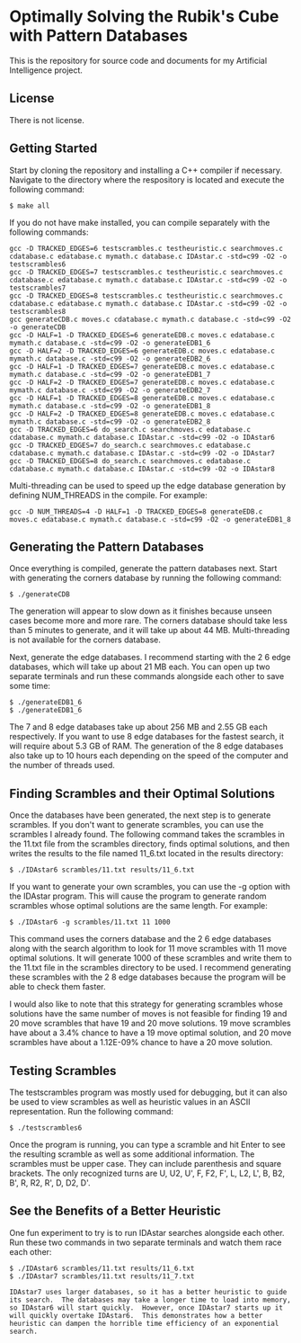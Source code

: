 # Optimally Solving the Rubik's Cube with Pattern Databases

This is the repository for source code and documents for my Artificial Intelligence project.

## License

There is not license.

## Getting Started

Start by cloning the repository and installing a C++ compiler if necessary.  Navigate to the directory where the respository is located and execute the following command:

```
$ make all
```

If you do not have make installed, you can compile separately with the following commands:

```
gcc -D TRACKED_EDGES=6 testscrambles.c testheuristic.c searchmoves.c cdatabase.c edatabase.c mymath.c database.c IDAstar.c -std=c99 -O2 -o testscrambles6
gcc -D TRACKED_EDGES=7 testscrambles.c testheuristic.c searchmoves.c cdatabase.c edatabase.c mymath.c database.c IDAstar.c -std=c99 -O2 -o testscrambles7
gcc -D TRACKED_EDGES=8 testscrambles.c testheuristic.c searchmoves.c cdatabase.c edatabase.c mymath.c database.c IDAstar.c -std=c99 -O2 -o testscrambles8
gcc generateCDB.c moves.c cdatabase.c mymath.c database.c -std=c99 -O2 -o generateCDB
gcc -D HALF=1 -D TRACKED_EDGES=6 generateEDB.c moves.c edatabase.c mymath.c database.c -std=c99 -O2 -o generateEDB1_6
gcc -D HALF=2 -D TRACKED_EDGES=6 generateEDB.c moves.c edatabase.c mymath.c database.c -std=c99 -O2 -o generateEDB2_6
gcc -D HALF=1 -D TRACKED_EDGES=7 generateEDB.c moves.c edatabase.c mymath.c database.c -std=c99 -O2 -o generateEDB1_7
gcc -D HALF=2 -D TRACKED_EDGES=7 generateEDB.c moves.c edatabase.c mymath.c database.c -std=c99 -O2 -o generateEDB2_7
gcc -D HALF=1 -D TRACKED_EDGES=8 generateEDB.c moves.c edatabase.c mymath.c database.c -std=c99 -O2 -o generateEDB1_8
gcc -D HALF=2 -D TRACKED_EDGES=8 generateEDB.c moves.c edatabase.c mymath.c database.c -std=c99 -O2 -o generateEDB2_8
gcc -D TRACKED_EDGES=6 do_search.c searchmoves.c edatabase.c cdatabase.c mymath.c database.c IDAstar.c -std=c99 -O2 -o IDAstar6
gcc -D TRACKED_EDGES=7 do_search.c searchmoves.c edatabase.c cdatabase.c mymath.c database.c IDAstar.c -std=c99 -O2 -o IDAstar7
gcc -D TRACKED_EDGES=8 do_search.c searchmoves.c edatabase.c cdatabase.c mymath.c database.c IDAstar.c -std=c99 -O2 -o IDAstar8
```

Multi-threading can be used to speed up the edge database generation by defining NUM_THREADS in the compile.  For example:

```
gcc -D NUM_THREADS=4 -D HALF=1 -D TRACKED_EDGES=8 generateEDB.c moves.c edatabase.c mymath.c database.c -std=c99 -O2 -o generateEDB1_8
```

## Generating the Pattern Databases

Once everything is compiled, generate the pattern databases next.  Start with generating the corners database by running the following command:

```
$ ./generateCDB
```

The generation will appear to slow down as it finishes because unseen cases become more and more rare.  The corners database should take less than 5 minutes to generate, and it will take up about 44 MB.  Multi-threading is not available for the corners database.

Next, generate the edge databases.  I recommend starting with the 2 6 edge databases, which will take up about 21 MB each.  You can open up two separate terminals and run these commands alongside each other to save some time:

```
$ ./generateEDB1_6
$ ./generateEDB1_6
```

  The 7 and 8 edge databases take up about 256 MB and 2.55 GB each respectively.  If you want to use 8 edge databases for the fastest search, it will require about 5.3 GB of RAM.  The generation of the 8 edge databases also take up to 10 hours each depending on the speed of the computer and the number of threads used.

## Finding Scrambles and their Optimal Solutions

Once the databases have been generated, the next step is to generate scrambles.  If you don't want to generate scrambles, you can use the scrambles I already found.  The following command takes the scrambles in the 11.txt file from the scrambles directory, finds optimal solutions, and then writes the results to the file named 11_6.txt located in the results directory:

```
$ ./IDAstar6 scrambles/11.txt results/11_6.txt
```

If you want to generate your own scrambles, you can use the -g option with the IDAstar program.  This will cause the program to generate random scrambles whose optimal solutions are the same length.  For example:

```
$ ./IDAstar6 -g scrambles/11.txt 11 1000
```

This command uses the corners database and the 2 6 edge databases along with the search algorithm to look for 11 move scrambles with 11 move optimal solutions.  It will generate 1000 of these scrambles and write them to the 11.txt file in the scrambles directory to be used.  I recommend generating these scrambles with the 2 8 edge databases because the program will be able to check them faster.

I would also like to note that this strategy for generating scrambles whose solutions have the same number of moves is not feasible for finding 19 and 20 move scrambles that have 19 and 20 move solutions.  19 move scrambles have about a 3.4% chance to have a 19 move optimal solution, and 20 move scrambles have about a 1.12E-09% chance to have a 20 move solution.

## Testing Scrambles

The testscrambles program was mostly used for debugging, but it can also be used to view scrambles as well as heuristic values in an ASCII representation.  Run the following command:

```
$ ./testscrambles6
```

Once the program is running, you can type a scramble and hit Enter to see the resulting scramble as well as some additional information.  The scrambles must be upper case.  They can include parenthesis and square brackets.  The only recognized turns are U, U2, U', F, F2, F', L, L2, L', B, B2, B', R, R2, R', D, D2, D'.

## See the Benefits of a Better Heuristic

One fun experiment to try is to run IDAstar searches alongside each other.  Run these two commands in two separate terminals and watch them race each other:

```
$ ./IDAstar6 scrambles/11.txt results/11_6.txt
$ ./IDAstar7 scrambles/11.txt results/11_7.txt

IDAstar7 uses larger databases, so it has a better heuristic to guide its search.  The databases may take a longer time to load into memory, so IDAstar6 will start quickly.  However, once IDAstar7 starts up it will quickly overtake IDAstar6.  This demonstrates how a better heuristic can dampen the horrible time efficiency of an exponential search.
